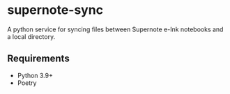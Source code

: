 # supernote-sync

A python service for syncing files between Supernote e-Ink notebooks and a local directory.

## Requirements
- Python 3.9+
- Poetry
